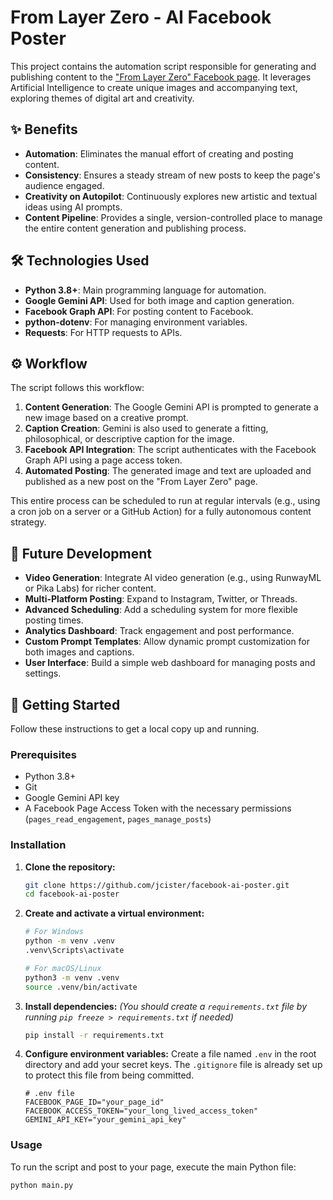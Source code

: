 # From Layer Zero - AI Facebook Poster

This project contains the automation script responsible for generating and publishing content to the ["From Layer Zero" Facebook page](https://www.facebook.com/people/From-Layer-Zero/61575164066217/). It leverages Artificial Intelligence to create unique images and accompanying text, exploring themes of digital art and creativity.

## ✨ Benefits

*   **Automation**: Eliminates the manual effort of creating and posting content.
*   **Consistency**: Ensures a steady stream of new posts to keep the page's audience engaged.
*   **Creativity on Autopilot**: Continuously explores new artistic and textual ideas using AI prompts.
*   **Content Pipeline**: Provides a single, version-controlled place to manage the entire content generation and publishing process.

## 🛠️ Technologies Used

- **Python 3.8+**: Main programming language for automation.
- **Google Gemini API**: Used for both image and caption generation.
- **Facebook Graph API**: For posting content to Facebook.
- **python-dotenv**: For managing environment variables.
- **Requests**: For HTTP requests to APIs.

## ⚙️ Workflow

The script follows this workflow:

1.  **Content Generation**: The Google Gemini API is prompted to generate a new image based on a creative prompt.
2.  **Caption Creation**: Gemini is also used to generate a fitting, philosophical, or descriptive caption for the image.
3.  **Facebook API Integration**: The script authenticates with the Facebook Graph API using a page access token.
4.  **Automated Posting**: The generated image and text are uploaded and published as a new post on the "From Layer Zero" page.

This entire process can be scheduled to run at regular intervals (e.g., using a cron job on a server or a GitHub Action) for a fully autonomous content strategy.

## 🚧 Future Development

- **Video Generation**: Integrate AI video generation (e.g., using RunwayML or Pika Labs) for richer content.
- **Multi-Platform Posting**: Expand to Instagram, Twitter, or Threads.
- **Advanced Scheduling**: Add a scheduling system for more flexible posting times.
- **Analytics Dashboard**: Track engagement and post performance.
- **Custom Prompt Templates**: Allow dynamic prompt customization for both images and captions.
- **User Interface**: Build a simple web dashboard for managing posts and settings.

## 🚀 Getting Started

Follow these instructions to get a local copy up and running.

### Prerequisites

*   Python 3.8+
*   Git
*   Google Gemini API key
*   A Facebook Page Access Token with the necessary permissions (`pages_read_engagement`, `pages_manage_posts`)

### Installation

1.  **Clone the repository:**
    ```sh
    git clone https://github.com/jcister/facebook-ai-poster.git
    cd facebook-ai-poster
    ```

2.  **Create and activate a virtual environment:**
    ```sh
    # For Windows
    python -m venv .venv
    .venv\Scripts\activate

    # For macOS/Linux
    python3 -m venv .venv
    source .venv/bin/activate
    ```

3.  **Install dependencies:**
    *(You should create a `requirements.txt` file by running `pip freeze > requirements.txt` if needed)*
    ```sh
    pip install -r requirements.txt
    ```

4.  **Configure environment variables:**
    Create a file named `.env` in the root directory and add your secret keys. The `.gitignore` file is already set up to protect this file from being committed.
    ```env
    # .env file
    FACEBOOK_PAGE_ID="your_page_id"
    FACEBOOK_ACCESS_TOKEN="your_long_lived_access_token"
    GEMINI_API_KEY="your_gemini_api_key"
    ```

### Usage

To run the script and post to your page, execute the main Python file:

```sh
python main.py
```